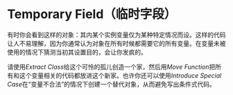 # Temporary Field（临时字段）

有时你会看到这样的对象：其内某个实例变量仅为某种特定情况而设。这样的代码让人不易理解，因为你通常认为对象在所有时候都需要它的所有变量。在变量未被使用的情况下猜测当初其设置目的，会让你发疯的。

请使用*Extract Class*给这个可怜的孤儿创造一个家，然后用*Move Function*把所有和这个变量相关的代码都放进这个新家。也许你还可以使用*Introduce Special Case*在“变量不合法”的情况下创建一个替代对象，从而避免写出条件式代码。

